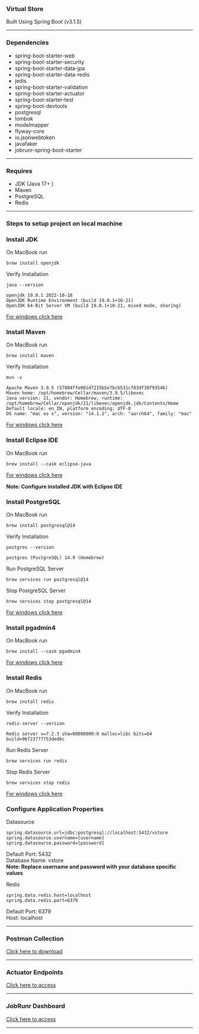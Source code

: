 ### Virtual Store 

Built Using Spring Boot (v3.1.5)

---

### Dependencies

* spring-boot-starter-web
* spring-boot-starter-security
* spring-boot-starter-data-jpa
* spring-boot-starter-data-redis
* jedis
* spring-boot-starter-validation
* spring-boot-starter-actuator
* spring-boot-starter-test
* spring-boot-devtools
* postgresql
* lombok
* modelmapper
* flyway-core
* io.jsonwebtoken
* javafaker
* jobrunr-spring-boot-starter

---

### Requires

* JDK (Java 17+ )
* Maven
* PostgreSQL
* Redis

---

### Steps to setup project on local machine

### Install JDK

On MacBook run

```text
brew install openjdk
```
Verify Installation
```text
java --version
```
```text
openjdk 19.0.1 2022-10-18
OpenJDK Runtime Environment (build 19.0.1+10-21)
OpenJDK 64-Bit Server VM (build 19.0.1+10-21, mixed mode, sharing)
```
[For windows click here](https://phoenixnap.com/kb/install-java-windows)

### Install Maven

On MacBook run

```text
brew install maven
```
Verify Installation
```text
mvn -v
```
```text
Apache Maven 3.9.5 (57804ffe001d7215b5e7bcb531cf83df38f93546)
Maven home: /opt/homebrew/Cellar/maven/3.9.5/libexec
Java version: 21, vendor: Homebrew, runtime: /opt/homebrew/Cellar/openjdk/21/libexec/openjdk.jdk/Contents/Home
Default locale: en_IN, platform encoding: UTF-8
OS name: "mac os x", version: "14.1.2", arch: "aarch64", family: "mac"
```
[For windows click here](https://phoenixnap.com/kb/install-maven-windows)


### Install Eclipse IDE

On MacBook run

```text
brew install --cask eclipse-java
```
[For windows click here](https://www.eclipse.org/downloads/)

**Note: Configure installed JDK with Eclipse IDE**

### Install PostgreSQL

On MacBook run

```text
brew install postgresql@14
```
Verify Installation
```text
postgres --version
```
```text
postgres (PostgreSQL) 14.9 (Homebrew)
```
Run PostgreSQL Server
```text
brew services run postgresql@14
```
Stop PostgreSQL Server
```text
brew services stop postgresql@14
```
[For windows click here](https://www.postgresql.org/download/)


### Install pgadmin4

On MacBook run

```text
brew install --cask pgadmin4
```
[For windows click here](https://www.pgadmin.org/download/pgadmin-4-windows/)

### Install Redis

On MacBook run

```text
brew install redis
```
Verify Installation
```text
redis-server --version
```
```text
Redis server v=7.2.3 sha=00000000:0 malloc=libc bits=64 build=96f23777753ded6c
```
Run Redis Server
```text
brew services run redis
```
Stop Redis Server
```text
brew services stop redis
```
[For windows click here](https://redis.io/docs/install/install-redis/install-redis-on-windows/)

### Configure Application Properties

Datasource
```text
spring.datasource.url=jdbc:postgresql://localhost:5432/vstore 
spring.datasource.username=[username]
spring.datasource.password=[password]
```
Default Port: 5432 <br>
Database Name: vstore <br>
**Note: Replace username and password with your database specific values**

Redis
```text
spring.data.redis.host=localhost
spring.data.redis.port=6379
```
Default Port: 6379 <br>
Host: localhost <br>

---

### Postman Collection

[Click here to download](https://github.com/iamazizbohra/spring-boot-virtual-store-backend/blob/master/Virtual-Store.postman_collection.json)

---

### Actuator Endpoints
[Click here to access](http://localhost:8080/api/v1/actuator)

---

### JobRunr Dashboard

[Click here to access](http://localhost:8000/)

---